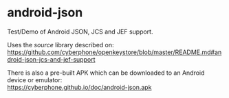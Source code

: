 # android-json
Test/Demo of Android JSON, JCS and JEF support.

Uses the *source* library described on:<br>
https://github.com/cyberphone/openkeystore/blob/master/README.md#android-json-jcs-and-jef-support

There is also a pre-built APK which can be downloaded to an Android device or emulator:<br>
https://cyberphone.github.io/doc/android-json.apk
